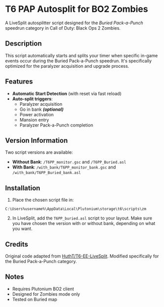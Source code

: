 # T6 PAP Autosplit for BO2 Zombies

A LiveSplit autosplitter script designed for the *Buried Pack-a-Punch* speedrun category in Call of Duty: Black Ops 2 Zombies.

## Description
This script automatically starts and splits your timer when specific in-game events occur during the Buried Pack-a-Punch speedrun. It's specifically optimized for the paralyzer acquisition and upgrade process.

## Features
- **Automatic Start Detection** (with reset via fast reload)
- **Auto-split triggers**:
  - Paralyzer acquisition
  - Go in bank ***(optional)***
  - Power activation
  - Mansion entry
  - Paralyzer Pack-a-Punch completion

## Version Information
Two script versions are available:
- **Without Bank**: `/T6PP_monitor.gsc` and `/T6PP_Buried.asl`
- **With Bank**: `/with_bank/T6PP_monitor_bank.gsc` and `/with_bank/T6PP_Buried_bank.asl`

## Installation
1. Place the chosen script file in:
```
C:\Users%username%\AppData\Local\Plutonium\storage\t6\scripts\zm
```
2. In LiveSplit, add the `T6PP_buried.asl` script to your layout. Make sure you have chosen the version with or without bank, depending on what you want. 

## Credits
Original code adapted from [HuthT/T6-EE-LiveSplit](https://github.com/HuthTV/T6-EE-LiveSplit). Modified specifically for the Buried Pack-a-Punch category.

## Notes
- Requires Plutonium BO2 client
- Designed for Zombies mode only
- Tested on Buried map